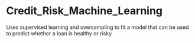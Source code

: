 # Credit_Risk_Machine_Learning
Uses supervised learning and oversampling to fit a model that can be used to predict whether a loan is healthy or risky
